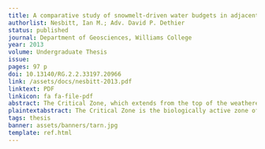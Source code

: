 ```yaml
---
title: A comparative study of snowmelt-driven water budgets in adjacent alpine basins, Niwot Ridge, Colorado Front Range
authorlist: Nesbitt, Ian M.; Adv. David P. Dethier
status: published
journal: Department of Geosciences, Williams College
year: 2013
volume: Undergraduate Thesis
issue:
pages: 97 p
doi: 10.13140/RG.2.2.33197.20966
link: /assets/docs/nesbitt-2013.pdf
linktext: PDF
linkicon: fa fa-file-pdf
abstract: The Critical Zone, which extends from the top of the weathered bedrock to the tops of the tallest vegetation in alpine and subalpine headwater areas, delivers fresh water to urban corridors near mountainous areas of North America. Snowmelt runoff from alpine basins typically accounts for over 80% of annual flow, but water budgets are not well quantified nor well understood in detail. Redistribution of snow by wind, the difficulty of estimating water losses from sublimation and evapotranspiration, and groundwater gains and losses from outside the basin make streamflow and water budget measurements challenging. I investigated two adjacent 0.25 km<sup>2</sup> catchments, Martinelli and Saddle streams, both at ~3500 m, on Niwot Ridge in the Colorado Front Range. Mean annual runoff is ~230 mm (25% of mean annual precipitation) at Saddle basin and ~310 mm (30% of mean annual precipitation) at Martinelli basin, based on 12 and 28 years of gaging records, respectively. Saddle stream is not fed by a late-lying snowpack, but records indicate that ablation-season discharge is still closely related to snowmelt in the basin. Martinelli basin shelters a ~6 m thick snowpatch in 8 ha of the basin, even in a low snow year. During much of the ablation season, snowpack mass density (ρ) is 0.5 g cm<sup>-3</sup> and ablation rates are ~100 mm day<sup>-1</sup>. Since vegetation is shallow-rooted or nonexistent in Martinelli, evapotranspiration (ET) is probably not a major factor. Saddle basin is more heavily vegetated, but only the lower reaches are wooded; ET is likely < 260 mm annually. Specific runoff measured at the gage during 2012 was ~270 mm at Martinelli and ~35 mm at the Saddle gage. By monitoring snowpack area changes and longitudinal discharge, we were able to demonstrate that at least 30% of annual precipitation in Martinelli basin and 10% in Saddle basin bypasses the gage as subsurface flow. Short-term yield calculations indicate that approximately 2.5% of precipitation discharges from the basin as measurable surface water within a five-day period; the rest recharges groundwater or becomes immeasurable subsurface flow. For comparison, a nearby 2.3 km<sup>2</sup> glaciated basin, Green Lake 4, discharges 50% of the water that falls on it within the same five-day period. Measured water yields from small, unglaciated alpine catchments thus should be viewed with caution.
plaintextabstract: The Critical Zone is the biologically active zone of the terrestrial world, which extends from the top of the weathered bedrock to the tops of thetallest vegetation. In alpine areas, the Critical Zone is a vital resource that delivers fresh water to populated areas downstream. Snowmelt from alpine basins accounts for over 80% of annual water budgets in the mountain west of North America, but water budgets at these source areas are not well quantified nor well understood. A combination of a number of factors influencing the water budgets of these headwaters areas (redistribution of snow by wind, evaporation, use by vegetation, and groundwater contributions) make measurements challenging. I investigated two adjacent 0.25 square kilometer watersheds, called Martinelli and Saddle, on Niwot Ridge in the Colorado Front Range. Mean annual runoff at the measurement gage is equivalent to 230 millimeters of precipitation (approximately 25% of mean annual precipitation) at Saddle, and 310 millimeters (~30% of mean annual precipitation) at Martinelli. These estimates are based on 12 and 28 years of gaging records at Saddle and Martinelli respectively. Saddle stream is not fed by snowpack late in the melt season, but records show that discharge is still closely related to snowmelt. Martinelli basin shelters a ~6 meter thick snowpatch in 8 hectares of the basin, even in low snow years. During much of the melt season, snowpack density is 0.5 grams per cubic centimeter and ablation rates are ~100 millimeters per day. Since vegetation is shallow-rooted or nonexistent in Martinelli, evapotranspiration (the evaporation of water from the basin due to use by vegetation) is probably not a major factor in the water budget. Saddle basin is more heavily vegetated, but only the lower areas of the stream are wooded. Evapotranspiration at Saddle is likely less than 260 millimeters annually. In 2012, runoff was ~270 millimeters at Martinelli and ~35 millimeters at the Saddle gage. By monitoring the snowpack and longitudinal discharge, we were able to demonstrate that at least 30% of discharge at Martinelli and 10% of discharge at Saddle bypasses the gages as subsurface flow. Short-term calculations over a five-day period indicate that approximately 2.5% of precipitation discharges from the basins as surface flow, while the rest either recharges groundwater or discharges as immeasureable subsurface flow. For comparison, a nearby formerly-glaciated basin (Green Lake 4) discharges approximately 50% of the water that falls on it within the same five-day period. Results indicate that measured surface water yields from small, unglaciated alpine catchments should be viewed with caution.
tags: thesis
banner: assets/banners/tarn.jpg
template: ref.html
---
```


